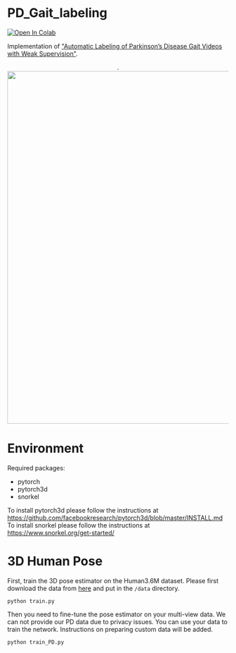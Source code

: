 # PD_Gait_labeling
[![Open In Colab](https://colab.research.google.com/assets/colab-badge.svg)](https://colab.research.google.com/drive/1GBSTHjqCJH60B0J_Ol3Zih8vTAFW_ptS?usp=sharing)


Implementation of <a href="https://www.sciencedirect.com/science/article/pii/S1361841523001317">"Automatic Labeling of Parkinson’s Disease Gait
Videos with Weak Supervision"</a>. 

<p align="center">.
<img  src="Figures/tiser.jpg" width="800">
<p/>

# Environment
Required packages:
<ul>
  <li>pytorch</li>
  <li>pytorch3d</li>
  <li>snorkel</li>
</ul> 

To install pytorch3d please follow the instructions at <br>https://github.com/facebookresearch/pytorch3d/blob/master/INSTALL.md
<br>To install snorkel please follow the instructions at <br>https://www.snorkel.org/get-started/ 

# 3D Human Pose 

First, train the 3D pose estimator on the Human3.6M dataset. Please first download the data from <a href="https://drive.google.com/drive/folders/1YnIYQldiPAphX3gI4yzmbKPeSL_kiD6p?usp=share_link">here</a> and put in the ```/data``` directory.
```
python train.py
```

Then you need to fine-tune the pose estimator on your multi-view data. We can not provide our PD data due to privacy issues. You can use your data to train the network. Instructions on preparing custom data will be added.
```
python train_PD.py
```
